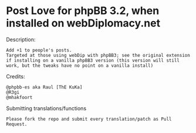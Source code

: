 Post Love for phpBB 3.2, when installed on webDiplomacy.net
==========

Description:

    Add +1 to people's posts.
	Targeted at those using webDip with phpBB3; see the original extension if installing on a vanilla phpBB3 version (this version will still work, but the tweaks have no point on a vanilla install)

Credits:

    @phpbb-es aka Raul [ThE KuKa]
	@R3gi
	@mhakfoort
    
Submitting translations/functions
    
    Please fork the repo and submit every translation/patch as Pull Request.
